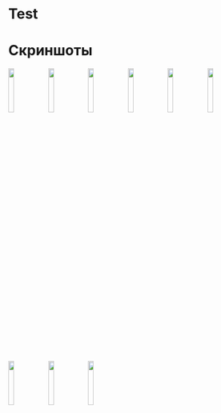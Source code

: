# Test
# Скриншоты
<img src="https://sun9-43.userapi.com/c855420/v855420655/1c25c7/tnJNAPn-r9Y.jpg" width="15%"></img> 
<img src="https://sun9-69.userapi.com/c855420/v855420655/1c25ce/AWd3LWymwOw.jpg" width="15%"></img> 
<img src="https://sun9-5.userapi.com/c855420/v855420655/1c25d5/XcDayKV2V7E.jpg" width="15%"></img>
<img src="https://sun9-6.userapi.com/c855420/v855420655/1c25dc/20qEx9hR7lM.jpg" width="15%"></img> 
<img src="https://sun9-2.userapi.com/c855420/v855420655/1c25e3/oCbUdn-kIVs.jpg" width="15%"></img> 
<img src="https://sun9-54.userapi.com/c855420/v855420655/1c25ea/B3GU1nU-5wI.jpg" width="15%"></img> 
<img src="https://sun9-61.userapi.com/c855420/v855420655/1c25f1/FTBTFWbP4Ps.jpg" width="15%"></img> 
<img src="https://sun9-7.userapi.com/c855420/v855420655/1c25fa/_ds-nR59CjI.jpg" width="15%"></img> 
<img src="https://sun9-51.userapi.com/c206528/v206528655/36f72/TCLBcIAb6TU.jpg" width="15%"></img> 
